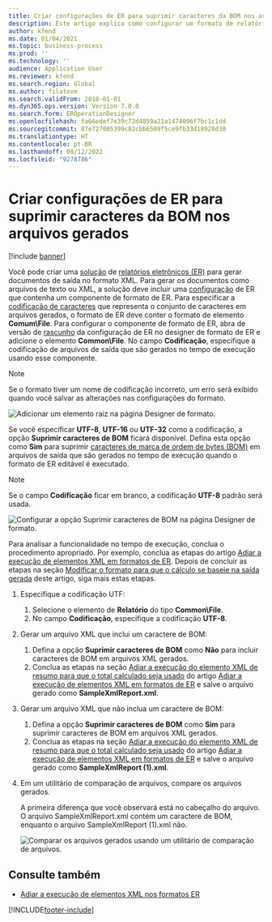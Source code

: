 ```yaml
---
title: Criar configurações de ER para suprimir caracteres da BOM nos arquivos gerados
description: Este artigo explica como configurar um formato de relatório eletrônico (ER) para gerar relatórios que suprimem caracteres de marca de ordem de byte (BOM).
author: kfend
ms.date: 01/04/2021
ms.topic: business-process
ms.prod: ''
ms.technology: ''
audience: Application User
ms.reviewer: kfend
ms.search.region: Global
ms.author: filatovm
ms.search.validFrom: 2018-01-01
ms.dyn365.ops.version: Version 7.0.0
ms.search.form: EROperationDesigner
ms.openlocfilehash: fa66edef7e39c72d4859a21a1474096f7bc1c1dd
ms.sourcegitcommit: 87e727005399c82cbb6509f5ce9fb33d18928d30
ms.translationtype: HT
ms.contentlocale: pt-BR
ms.lasthandoff: 08/12/2022
ms.locfileid: "9278786"
---
```

# <a name="design-er-configurations-to-suppress-bom-characters-in-generated-files"></a>Criar configurações de ER para suprimir caracteres da BOM nos arquivos gerados

[!include [banner](../includes/banner.md)]

Você pode criar uma [solução](er-quick-start1-new-solution.md) de [relatórios eletrônicos (ER)](general-electronic-reporting.md) para gerar documentos de saída no formato XML. Para gerar os documentos como arquivos de texto ou XML, a solução deve incluir uma [configuração](general-electronic-reporting.md#Configuration) de ER que contenha um componente de formato de ER. Para especificar a [codificação de caracteres](/windows/win32/intl/character-sets) que representa o conjunto de caracteres em arquivos gerados, o formato de ER deve conter o formato de elemento **Comum\\File**. Para configurar o componente de formato de ER, abra de versão de [rascunho](general-electronic-reporting.md#component-versioning) da configuração de ER no designer de formato de ER e adicione o elemento **Common\\File**. No campo **Codificação**, especifique a codificação de arquivos de saída que são gerados no tempo de execução usando esse componente.

> [!NOTE]
> Se o formato tiver um nome de codificação incorreto, um erro será exibido quando você salvar as alterações nas configurações do formato.

![Adicionar um elemento raiz na página Designer de formato.](./media/er-suppress-bom-characters-image1.gif)

Se você especificar **UTF-8**, **UTF-16** ou **UTF-32** como a codificação, a opção **Suprimir caracteres de BOM** ficará disponível. Defina esta opção como **Sim** para suprimir [caracteres de marca de ordem de bytes (BOM)](/globalization/encoding/byte-order-mark) em arquivos de saída que são gerados no tempo de execução quando o formato de ER editável é executado.

> [!NOTE]
> Se o campo **Codificação** ficar em branco, a codificação **UTF-8** padrão será usada.

![Configurar a opção Suprimir caracteres de BOM na página Designer de formato.](./media/er-suppress-bom-characters-image2.gif)

Para analisar a funcionalidade no tempo de execução, conclua o procedimento apropriado. Por exemplo, conclua as etapas do artigo [Adiar a execução de elementos XML em formatos de ER](er-defer-xml-element.md). Depois de concluir as etapas na seção [Modificar o formato para que o cálculo se baseie na saída gerada](er-defer-xml-element.md#modify-the-format-so-that-the-calculation-is-based-on-generated-output) deste artigo, siga mais estas etapas.

1. Especifique a codificação UTF:

    1. Selecione o elemento de **Relatório** do tipo **Common\\File**.
    2. No campo **Codificação**, especifique a codificação **UTF-8**.

2. Gerar um arquivo XML que inclui um caractere de BOM:

    1. Defina a opção **Suprimir caracteres de BOM** como **Não** para incluir caracteres de BOM em arquivos XML gerados.
    2. Conclua as etapas na seção [Adiar a execução do elemento XML de resumo para que o total calculado seja usado](er-defer-xml-element.md#defer-the-execution-of-the-summary-xml-element-so-that-the-calculated-total-is-used) do artigo [Adiar a execução de elementos XML em formatos de ER](er-defer-xml-element.md) e salve o arquivo gerado como **SampleXmlReport.xml**.

3. Gerar um arquivo XML que não inclua um caractere de BOM:

    1. Defina a opção **Suprimir caracteres de BOM** como **Sim** para suprimir caracteres de BOM em arquivos XML gerados.
    2. Conclua as etapas na seção [Adiar a execução do elemento XML de resumo para que o total calculado seja usado](er-defer-xml-element.md#defer-the-execution-of-the-summary-xml-element-so-that-the-calculated-total-is-used) do artigo [Adiar a execução de elementos XML em formatos de ER](er-defer-xml-element.md) e salve o arquivo gerado como **SampleXmlReport (1).xml**.

4. Em um utilitário de comparação de arquivos, compare os arquivos gerados.

    A primeira diferença que você observará está no cabeçalho do arquivo. O arquivo SampleXmlReport.xml contém um caractere de BOM, enquanto o arquivo SampleXmlReport (1).xml não.

    ![Comparar os arquivos gerados usando um utilitário de comparação de arquivos.](./media/er-suppress-bom-characters-image3.png)

## <a name="see-also"></a>Consulte também

- [Adiar a execução de elementos XML nos formatos ER](er-defer-xml-element.md)


[!INCLUDE[footer-include](../../../includes/footer-banner.md)]
